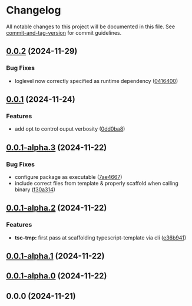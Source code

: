# Changelog

All notable changes to this project will be documented in this file. See [commit-and-tag-version](https://github.com/absolute-version/commit-and-tag-version) for commit guidelines.

## [0.0.2](https://github.com/andrew-chang-dewitt/create-vite-ssg/compare/v0.0.1...v0.0.2) (2024-11-29)


### Bug Fixes

* loglevel now correctly specified as runtime dependency ([0416400](https://github.com/andrew-chang-dewitt/create-vite-ssg/commit/0416400ef1fdbd1b32bdf9ecb561d03ceec6ac1d))

## [0.0.1](https://github.com/andrew-chang-dewitt/create-vite-ssg/compare/v0.0.1-alpha.3...v0.0.1) (2024-11-24)


### Features

* add opt to control ouput verbosity ([0dd0ba8](https://github.com/andrew-chang-dewitt/create-vite-ssg/commit/0dd0ba84d385f8e537f65d586434e7b8cdd4c268))

## [0.0.1-alpha.3](https://github.com/andrew-chang-dewitt/create-vite-ssg/compare/v0.0.1-alpha.2...v0.0.1-alpha.3) (2024-11-22)


### Bug Fixes

* configure package as executable ([7ae4667](https://github.com/andrew-chang-dewitt/create-vite-ssg/commit/7ae4667c06ca7860483a759edfdb2f94ae5b9f06))
* include correct files from template & properly scaffold when calling binary ([f30a314](https://github.com/andrew-chang-dewitt/create-vite-ssg/commit/f30a314c505a4d14a57814439a2291d56078e598))

## [0.0.1-alpha.2](https://github.com/andrew-chang-dewitt/create-vite-ssg/compare/v0.0.1-alpha.1...v0.0.1-alpha.2) (2024-11-22)


### Features

* **tsc-tmp:** first pass at scaffolding typescript-template via cli ([e36b941](https://github.com/andrew-chang-dewitt/create-vite-ssg/commit/e36b94145b7534035dcfc8a72a7ee352a42b3c4c))

## [0.0.1-alpha.1](https://github.com/andrew-chang-dewitt/create-vite-ssg/compare/v0.0.1-alpha.0...v0.0.1-alpha.1) (2024-11-22)

## [0.0.1-alpha.0](https://github.com/andrew-chang-dewitt/create-vite-ssg/compare/v0.0.0...v0.0.1-alpha.0) (2024-11-22)

## 0.0.0 (2024-11-21)
